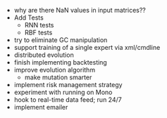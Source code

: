- why are there NaN values in input matrices??
- Add Tests
  - RNN tests
  - RBF tests
- try to eliminate GC manipulation
- support training of a single expert via xml/cmdline
- distributed evolution
- finish implementing backtesting
- improve evolution algorithm
  - make mutation smarter
- implement risk management strategy
- experiment with running on Mono
- hook to real-time data feed; run 24/7
- implement emailer